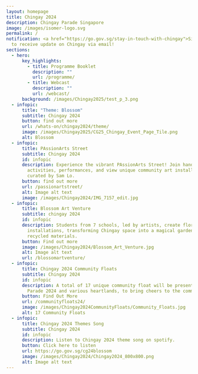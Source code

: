 ```yaml
---
layout: homepage
title: Chingay 2024
description: Chingay Parade Singapore
image: /images/isomer-logo.svg
permalink: /
notification: <a href="https://go.gov.sg/stay-in-touch-with-chingay">Sign Up</a>
  to receive update on Chingay via email!
sections:
  - hero:
      key_highlights:
        - title: Programme Booklet
          description: ""
          url: /programme/
        - title: Webcast
          description: ""
          url: /webcast/
      background: /images/Chingay2025/test_p_3.png
  - infopic:
      title: "Theme: Blossom"
      subtitle: Chingay 2024
      button: find out more
      url: /whats-on/chingay2024/theme/
      image: /images/Chingay2025/CG25_Chingay_Event_Page_Tile.png
      alt: Blossom
  - infopic:
      title: PAssionArts Street
      subtitle: Chingay 2024
      id: infopic
      description: Experience the vibrant PAssionArts Street! Join hands-on
        activities, performances, and view unique community art installations
        curated by Sam Lo.
      button: find out more
      url: /passionartstreet/
      alt: Image alt text
      image: /images/Chingay2024/IMG_7157_edit.jpg
  - infopic:
      title: Blossom Art Venture
      subtitle: chingay 2024
      id: infopic
      description: Students from 7 schools, led by artists, create floral
        installations, transforming Chingay space into a magical garden with
        recycled materials.
      button: Find out more
      image: /images/Chingay2024/Blossom_Art_Venture.jpg
      alt: Image alt text
      url: /blossomartventure/
  - infopic:
      title: Chingay 2024 Community Floats
      subtitle: Chingay 2024
      id: infopic
      description: A total of 17 unique community float will be presented at Chingay
        Parade 2024 and various heartlands, to bring cheers to the community.
      button: Find Out More
      url: /communityfloats24/
      image: /images/Chingay2024CommunityFloats/Community_Floats.jpg
      alt: 17 Community Floats
  - infopic:
      title: Chingay 2024 Themes Song
      subtitle: Chingay 2024
      id: infopic
      description: Listen to Chingay 2024 theme song on spotify.
      button: Click here to listen
      url: https://go.gov.sg/cg24blossom
      image: /images/Chingay2024/Chingay2024_800x800.png
      alt: Image alt text
---
```

